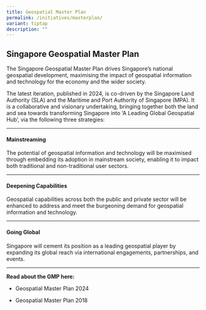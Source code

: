 ```yaml
---
title: Geospatial Master Plan
permalink: /initiatives/masterplan/
variant: tiptap
description: ""
---
```

<h2>Singapore Geospatial <strong>Master Plan</strong></h2><p>The Singapore Geospatial Master Plan drives Singapore’s national geospatial development, maximising the impact of geospatial information and technology for the economy and the wider society.</p><p>The latest iteration, published in 2024, is co-driven by the Singapore Land Authority (SLA) and the Maritime and Port Authority of Singapore (MPA). It is a collaborative and visionary undertaking, bringing together both the land and sea towards transforming Singapore into ‘A Leading Global Geospatial Hub’, via the following three strategies:</p><hr><h4>Mainstreaming</h4><p>The potential of geospatial information and technology will be maximised through embedding its adoption in mainstream society, enabling it to impact both traditional and non-traditional user sectors.</p><hr><h4>Deepening Capabilities</h4><p>Geospatial capabilities across both the public and private sector will be enhanced to address and meet the burgeoning demand for geospatial information and technology.</p><hr><h4>Going Global</h4><p>Singapore will cement its position as a leading geospatial player by expanding its global reach via international engagements, partnerships, and events.</p><hr><p><strong>Read about the GMP here:</strong></p><ul data-tight="true" class="tight"><li><p>Geospatial Master Plan 2024</p></li><li><p>Geospatial Master Plan 2018</p></li></ul><p></p>